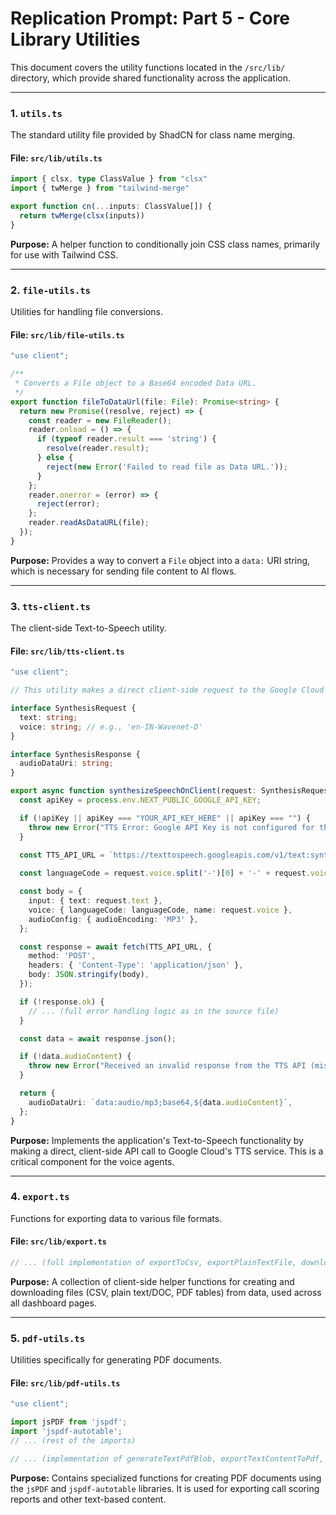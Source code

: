 # Replication Prompt: Part 5 - Core Library Utilities

This document covers the utility functions located in the `/src/lib/` directory, which provide shared functionality across the application.

---

### **1. `utils.ts`**

The standard utility file provided by ShadCN for class name merging.

#### **File: `src/lib/utils.ts`**
```typescript
import { clsx, type ClassValue } from "clsx"
import { twMerge } from "tailwind-merge"

export function cn(...inputs: ClassValue[]) {
  return twMerge(clsx(inputs))
}
```
**Purpose:** A helper function to conditionally join CSS class names, primarily for use with Tailwind CSS.

---

### **2. `file-utils.ts`**

Utilities for handling file conversions.

#### **File: `src/lib/file-utils.ts`**
```typescript
"use client";

/**
 * Converts a File object to a Base64 encoded Data URL.
 */
export function fileToDataUrl(file: File): Promise<string> {
  return new Promise((resolve, reject) => {
    const reader = new FileReader();
    reader.onload = () => {
      if (typeof reader.result === 'string') {
        resolve(reader.result);
      } else {
        reject(new Error('Failed to read file as Data URL.'));
      }
    };
    reader.onerror = (error) => {
      reject(error);
    };
    reader.readAsDataURL(file);
  });
}
```
**Purpose:** Provides a way to convert a `File` object into a `data:` URI string, which is necessary for sending file content to AI flows.

---

### **3. `tts-client.ts`**

The client-side Text-to-Speech utility.

#### **File: `src/lib/tts-client.ts`**
```typescript
"use client";

// This utility makes a direct client-side request to the Google Cloud Text-to-Speech REST API.

interface SynthesisRequest {
  text: string;
  voice: string; // e.g., 'en-IN-Wavenet-D'
}

interface SynthesisResponse {
  audioDataUri: string;
}

export async function synthesizeSpeechOnClient(request: SynthesisRequest): Promise<SynthesisResponse> {
  const apiKey = process.env.NEXT_PUBLIC_GOOGLE_API_KEY;

  if (!apiKey || apiKey === "YOUR_API_KEY_HERE" || apiKey === "") {
    throw new Error("TTS Error: Google API Key is not configured for the client environment. Please set NEXT_PUBLIC_GOOGLE_API_KEY in your .env file.");
  }
  
  const TTS_API_URL = `https://texttospeech.googleapis.com/v1/text:synthesize?key=${apiKey}`;

  const languageCode = request.voice.split('-')[0] + '-' + request.voice.split('-')[1];

  const body = {
    input: { text: request.text },
    voice: { languageCode: languageCode, name: request.voice },
    audioConfig: { audioEncoding: 'MP3' },
  };

  const response = await fetch(TTS_API_URL, {
    method: 'POST',
    headers: { 'Content-Type': 'application/json' },
    body: JSON.stringify(body),
  });

  if (!response.ok) {
    // ... (full error handling logic as in the source file)
  }

  const data = await response.json();

  if (!data.audioContent) {
    throw new Error("Received an invalid response from the TTS API (missing audioContent).");
  }

  return {
    audioDataUri: `data:audio/mp3;base64,${data.audioContent}`,
  };
}
```
**Purpose:** Implements the application's Text-to-Speech functionality by making a direct, client-side API call to Google Cloud's TTS service. This is a critical component for the voice agents.

---

### **4. `export.ts`**

Functions for exporting data to various file formats.

#### **File: `src/lib/export.ts`**
```typescript
// ... (full implementation of exportToCsv, exportPlainTextFile, downloadDataUriFile, exportTableDataForDoc, and exportTableDataToPdf)
```
**Purpose:** A collection of client-side helper functions for creating and downloading files (CSV, plain text/DOC, PDF tables) from data, used across all dashboard pages.

---

### **5. `pdf-utils.ts`**

Utilities specifically for generating PDF documents.

#### **File: `src/lib/pdf-utils.ts`**
```typescript
"use client";

import jsPDF from 'jspdf';
import 'jspdf-autotable';
// ... (rest of the imports)

// ... (implementation of generateTextPdfBlob, exportTextContentToPdf, and generateCallScoreReportPdfBlob)
```
**Purpose:** Contains specialized functions for creating PDF documents using the `jsPDF` and `jspdf-autotable` libraries. It is used for exporting call scoring reports and other text-based content.